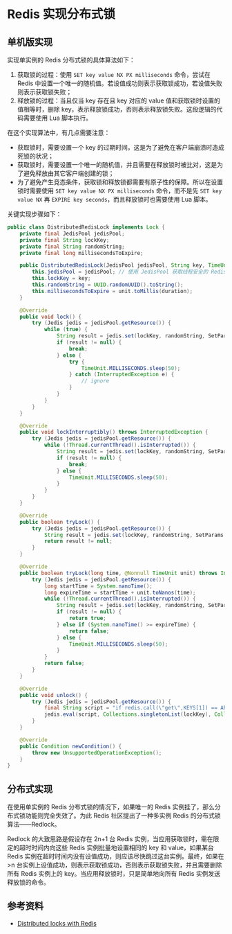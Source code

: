 # Redis 实现分布式锁

## 单机版实现

实现单实例的 Redis 分布式锁的具体算法如下：

1. 获取锁的过程：使用 `SET key value NX PX milliseconds` 命令，尝试在 Redis 中设置一个唯一的随机值。若设值成功则表示获取锁成功，若设值失败则表示获取锁失败；
2. 释放锁的过程：当且仅当 key 存在且 key 对应的 value 值和获取锁时设置的值相等时，删除 key，表示释放锁成功，否则表示释放锁失败。这段逻辑的代码需要使用 Lua 脚本执行。

在这个实现算法中，有几点需要注意：

- 获取锁时，需要设置一个 key 的过期时间，这是为了避免在客户端崩溃时造成死锁的状况；
- 获取锁时，需要设置一个唯一的随机值，并且需要在释放锁时被比对，这是为了避免释放由其它客户端创建的锁；
- 为了避免产生竞态条件，获取锁和释放锁都需要有原子性的保障。所以在设置锁时需要使用 `SET key value NX PX milliseconds` 命令，而不是先 `SET key value NX` 再 `EXPIRE key seconds`，而且释放锁时也需要使用 Lua 脚本。

关键实现步骤如下：

```java
public class DistributedRedisLock implements Lock {
    private final JedisPool jedisPool;
    private final String lockKey;
    private final String randomString;
    private final long millisecondsToExpire;

    public DistributedRedisLock(JedisPool jedisPool, String key, TimeUnit unit, long duration) {
        this.jedisPool = jedisPool; // 使用 JedisPool 获取线程安全的 Redis 连接
        this.lockKey = key;
        this.randomString = UUID.randomUUID().toString();
        this.millisecondsToExpire = unit.toMillis(duration);
    }

    @Override
    public void lock() {
        try (Jedis jedis = jedisPool.getResource()) {
            while (true) {
                String result = jedis.set(lockKey, randomString, SetParams.setParams().px(millisecondsToExpire).nx());
                if (result != null) {
                    break;
                } else {
                    try {
                        TimeUnit.MILLISECONDS.sleep(50);
                    } catch (InterruptedException e) {
                        // ignore
                    }
                }
            }
        }
    }

    @Override
    public void lockInterruptibly() throws InterruptedException {
        try (Jedis jedis = jedisPool.getResource()) {
            while (!Thread.currentThread().isInterrupted()) {
                String result = jedis.set(lockKey, randomString, SetParams.setParams().px(millisecondsToExpire).nx());
                if (result != null) {
                    break;
                } else {
                    TimeUnit.MILLISECONDS.sleep(50);
                }
            }
        }
    }

    @Override
    public boolean tryLock() {
        try (Jedis jedis = jedisPool.getResource()) {
            String result = jedis.set(lockKey, randomString, SetParams.setParams().px(millisecondsToExpire).nx());
            return result != null;
        }
    }

    @Override
    public boolean tryLock(long time, @Nonnull TimeUnit unit) throws InterruptedException {
        try (Jedis jedis = jedisPool.getResource()) {
            long startTime = System.nanoTime();
            long expireTime = startTime + unit.toNanos(time);
            while (!Thread.currentThread().isInterrupted()) {
                String result = jedis.set(lockKey, randomString, SetParams.setParams().px(millisecondsToExpire).nx());
                if (result != null) {
                    return true;
                } else if (System.nanoTime() >= expireTime) {
                    return false;
                } else {
                    TimeUnit.MILLISECONDS.sleep(50);
                }
            }
            return false;
        }
    }

    @Override
    public void unlock() {
        try (Jedis jedis = jedisPool.getResource()) {
            final String script = "if redis.call(\"get\",KEYS[1]) == ARGV[1] then return redis.call(\"del\",KEYS[1]) else return 0 end";
            jedis.eval(script, Collections.singletonList(lockKey), Collections.singletonList(randomString));
        }
    }

    @Override
    public Condition newCondition() {
        throw new UnsupportedOperationException();
    }
}
```

## 分布式实现

在使用单实例的 Redis 分布式锁的情况下，如果唯一的 Redis 实例挂了，那么分布式锁功能则完全失效了。为此 Redis 社区提出了一种多实例 Redis 的分布式锁算法——Redlock。

Redlock 的大致思路是假设存在 2n+1 台 Redis 实例，当应用获取锁时，需在限定的超时时间内向这些 Redis 实例批量地设置相同的 key 和 value，如果某台 Redis 实例在超时时间内没有设值成功，则应该尽快跳过这台实例。最终，如果在 >n 台实例上设值成功，则表示获取锁成功，否则表示获取锁失败，并且需要删除所有 Redis 实例上的 key。当应用释放锁时，只是简单地向所有 Redis 实例发送释放锁的命令。

## 参考资料

- [Distributed locks with Redis](https://redis.io/docs/reference/patterns/distributed-locks)
